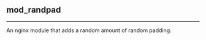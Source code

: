 mod_randpad
------------
------------

An nginx module that adds a random amount of random padding.


